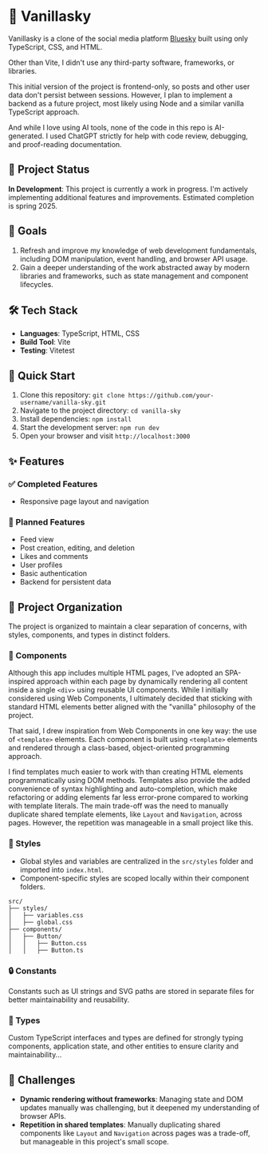 # 🍦 Vanillasky

Vanillasky is a clone of the social media platform [Bluesky](https://bsky.app/) built using only TypeScript, CSS, and HTML.

Other than Vite, I didn't use any third-party software, frameworks, or libraries.

This initial version of the project is frontend-only, so posts and other user data don't persist between sessions. However, I plan to implement a backend as a future project, most likely using Node and a similar vanilla TypeScript approach.

And while I love using AI tools, none of the code in this repo is AI-generated. I used ChatGPT strictly for help with code review, debugging, and proof-reading documentation.

## 📌 Project Status

**In Development**: This project is currently a work in progress. I'm actively implementing additional features and improvements. Estimated completion is spring 2025.

## 🎯 Goals

1. Refresh and improve my knowledge of web development fundamentals, including DOM manipulation, event handling, and browser API usage.
2. Gain a deeper understanding of the work abstracted away by modern libraries and frameworks, such as state management and component lifecycles.

## 🛠️ Tech Stack

- **Languages**: TypeScript, HTML, CSS
- **Build Tool**: Vite
- **Testing**: Vitetest

## 🚀 Quick Start

1. Clone this repository: `git clone https://github.com/your-username/vanilla-sky.git`
2. Navigate to the project directory: `cd vanilla-sky`
3. Install dependencies: `npm install`
4. Start the development server: `npm run dev`
5. Open your browser and visit `http://localhost:3000`

## ✨ Features

### ✅ Completed Features

- Responsive page layout and navigation

### 🌟 Planned Features

- Feed view
- Post creation, editing, and deletion
- Likes and comments
- User profiles
- Basic authentication
- Backend for persistent data

## 📁 Project Organization

The project is organized to maintain a clear separation of concerns, with styles, components, and types in distinct folders.

### 🧩 Components

Although this app includes multiple HTML pages, I’ve adopted an SPA-inspired approach within each page by dynamically rendering all content inside a single `<div>` using reusable UI components. While I initially considered using Web Components, I ultimately decided that sticking with standard HTML elements better aligned with the "vanilla" philosophy of the project.

That said, I drew inspiration from Web Components in one key way: the use of `<template>` elements. Each component is built using `<template>` elements and rendered through a class-based, object-oriented programming approach.

I find templates much easier to work with than creating HTML elements programmatically using DOM methods. Templates also provide the added convenience of syntax highlighting and auto-completion, which make refactoring or adding elements far less error-prone compared to working with template literals. The main trade-off was the need to manually duplicate shared template elements, like `Layout` and `Navigation`, across pages. However, the repetition was manageable in a small project like this.

### 💅 Styles

- Global styles and variables are centralized in the `src/styles` folder and imported into `index.html`.
- Component-specific styles are scoped locally within their component folders.

```
src/
├── styles/
│   ├── variables.css
│   ├── global.css
├── components/
│   ├── Button/
│   │   ├── Button.css
│   │   ├── Button.ts
```

### 🔒 Constants

Constants such as UI strings and SVG paths are stored in separate files for better maintainability and reusability.

### 📐 Types

Custom TypeScript interfaces and types are defined for strongly typing components, application state, and other entities to ensure clarity and maintainability...

## 🤔 Challenges

- **Dynamic rendering without frameworks**: Managing state and DOM updates manually was challenging, but it deepened my understanding of browser APIs.
- **Repetition in shared templates**: Manually duplicating shared components like `Layout` and `Navigation` across pages was a trade-off, but manageable in this project's small scope.

<!-- ## 📷 Demo

Coming soon

## ♿ Accessibility

- Keyboard-friendly navigation is being implemented.
- ARIA roles are planned to improve compatibility with screen readers. -->
